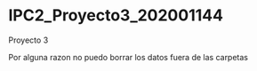 # IPC2_Proyecto3_202001144
Proyecto 3


Por alguna razon no puedo borrar los datos fuera de las carpetas
